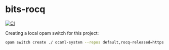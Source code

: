 # bits-rocq

[![CI](https://github.com/henrytill/bits-rocq/actions/workflows/ci.yml/badge.svg)](https://github.com/henrytill/bits-rocq/actions/workflows/ci.yml)

Creating a local opam switch for this project:

```sh
opam switch create ./ ocaml-system --repos default,rocq-released=https://rocq-prover.org/opam/released  --deps-only --with-test
```
